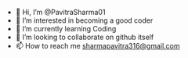 - 👋 Hi, I’m @PavitraSharma01
- 👀 I’m interested in becoming a good coder
- 🌱 I’m currently learning Coding
- 💞️ I’m looking to collaborate on github itself
- 📫 How to reach me sharmapavitra316@gmail.com

<!---
PavitraSharma01/PavitraSharma01 is a ✨ special ✨ repository because its `README.md` (this file) appears on your GitHub profile.
You can click the Preview link to take a look at your changes.
--->
